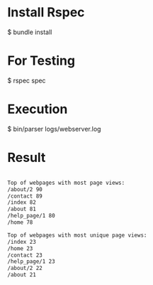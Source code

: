 # Install Rspec

$ bundle install

# For Testing

$ rspec spec

# Execution

$ bin/parser logs/webserver.log

# Result

```bash

Top of webpages with most page views:
/about/2 90
/contact 89
/index 82
/about 81
/help_page/1 80
/home 78

Top of webpages with most unique page views:
/index 23
/home 23
/contact 23
/help_page/1 23
/about/2 22
/about 21

